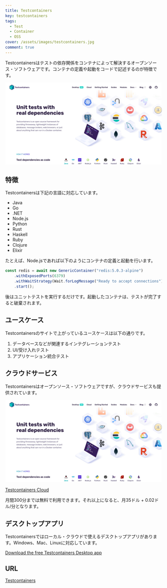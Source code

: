 ```yaml
---
title: Testcontainers
key: testcontainers
tags:
  - Test
  - Container
  - OSS
cover: /assets/images/testcontainers.jpg
comment: true
---
```


Testcontainersはテストの依存関係をコンテナによって解決するオープンソース・ソフトウェアです。コンテナの定義や起動をコードで記述するのが特徴です。

[![TestcontainersのWebサイト](/assets/images/testcontainers.jpg)](https://testcontainers.com/)

<!--more-->

## 特徴

Testcontainersは下記の言語に対応しています。

- Java
- Go
- .NET
- Node.js
- Python
- Rust
- Haskell
- Ruby
- Clojure
- Elixir

たとえば、Node.jsであれば以下のようにコンテナの定義と起動を行います。

```javascript
const redis = await new GenericContainer("redis:5.0.3-alpine")
    .withExposedPorts(6379)
    .withWaitStrategy(Wait.forLogMessage("Ready to accept connections"))
    .start();
```

後はユニットテストを実行するだけです。起動したコンテナは、テストが完了すると破棄されます。

## ユースケース

Testcontainersのサイトで上がっているユースケースは以下の通りです。

1. データベースなどが関連するインテグレーションテスト
2. UI/受け入れテスト
3. アプリケーション統合テスト

## クラウドサービス

Testcontainersはオープンソース・ソフトウェアですが、クラウドサービスも提供されています。

![Testcontainers Cloud](/assets/images/testcontainers.jpg)

[Testcontainers Cloud](https://testcontainers.com/cloud/)

月間300分までは無料で利用できます。それ以上になると、月35ドル + 0.02ドル/分となります。

## デスクトップアプリ

Testcontainersではローカル・クラウドで使えるデスクトップアプリがあります。Windows、Mac、Linuxに対応しています。

[Download the free Testcontainers Desktop app](https://testcontainers.com/desktop/)

## URL

[Testcontainers](https://testcontainers.com/)
